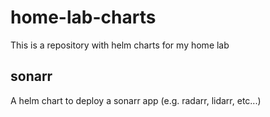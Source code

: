 # home-lab-charts

This is a repository with helm charts for my home lab

## sonarr

A helm chart to deploy a sonarr app (e.g. radarr, lidarr, etc...)
